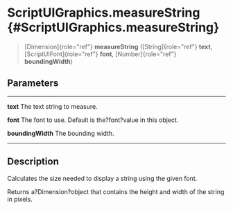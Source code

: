 ScriptUIGraphics.measureString {#ScriptUIGraphics.measureString}
==============================

> [Dimension]{role="ref"} **measureString** ([String]{role="ref"}
> **text**, [ScriptUIFont]{role="ref"} **font**, [Number]{role="ref"}
> **boundingWidth**)

Parameters
----------

  ------------------- -----------------------------------------------------
  **text**            The text string to measure.

  **font**            The font to use. Default is the?font?value in this
                      object.

  **boundingWidth**   The bounding width.
  ------------------- -----------------------------------------------------

Description
-----------

Calculates the size needed to display a string using the given font.

Returns a?Dimension?object that contains the height and width of the
string in pixels.
